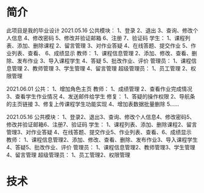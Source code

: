 # 简介
此项目是我的毕业设计
2021.05.16 
公共模块： 
1、登录
2、退出
3、查询、修改个人信息
4、修改密码
5、修改并验证邮箱
6、注册
7、验证码 
学生： 
1、课程列表、添加、删除课程
2、留言管理
3、对作业答疑 
4、在线答题、提交作业
5、作业列表、查看、
6、成绩显示 
教师： 
1、课程信息管理
2、添加、修改、查看、删除、发布作业
3、导入课程学生
4、答疑
5、批改作业、评价
 管理员： 
 1、课程信息管理
 2、教师管理
 3、学生管理
 4、留言管理 
 超级管理员： 
 1、员工管理
 2、权限管理

2021.06.01 
公共：
1、增加角色主页
教师：
1、成绩管理
2、查看作业完成情况
3、查看学生作业情况
4、发送邮件给学生
修复：
1、答疑的操作权限
2、导航条的主页链接
3、修复上传课程学生功能实现
4、增加表数据批量删除
5......

2021.05.16
公共模块：
1、登录2、退出3、查询、修改个人信息4、修改密码5、修改并验证邮箱6、注册7、验证码
学生：
1、课程列表、添加、删除课程2、留言管理3、对作业答疑
4、在线答题、提交作业5、作业列表、查看、6、成绩显示
教师：
1、课程信息管理2、添加、修改、查看、删除、发布作业3、导入课程学生4、答疑5、批改作业、评价
管理员：
1、课程信息管理2、教师管理3、学生管理4、留言管理
超级管理员：
1、员工管理2、权限管理

# 技术


